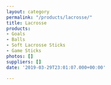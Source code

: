 ```yaml
---
layout: category
permalink: "/products/lacrosse/"
title: Lacrosse
products:
- Goals
- Balls
- Soft Lacrosse Sticks
- Game Sticks
photos: []
suppliers: []
date: '2019-03-29T23:01:07.000+00:00'

---
```

